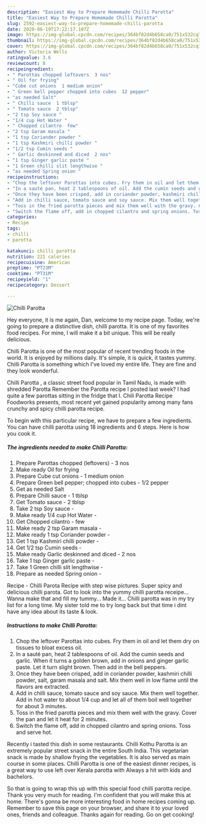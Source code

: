 ```yaml
---
description: "Easiest Way to Prepare Homemade Chilli Parotta"
title: "Easiest Way to Prepare Homemade Chilli Parotta"
slug: 2592-easiest-way-to-prepare-homemade-chilli-parotta
date: 2020-06-19T17:22:17.107Z
image: https://img-global.cpcdn.com/recipes/364bf82d4b658ca0/751x532cq70/chilli-parotta-recipe-main-photo.jpg
thumbnail: https://img-global.cpcdn.com/recipes/364bf82d4b658ca0/751x532cq70/chilli-parotta-recipe-main-photo.jpg
cover: https://img-global.cpcdn.com/recipes/364bf82d4b658ca0/751x532cq70/chilli-parotta-recipe-main-photo.jpg
author: Victoria Wells
ratingvalue: 3.6
reviewcount: 8
recipeingredient:
- " Parottas chopped leftovers  3 nos"
- " Oil for frying"
- "Cube cut onions  1 medium onion"
- " Green bell pepper chopped into cubes  12 pepper"
- "as needed Salt"
- " Chilli sauce  1 tblsp"
- " Tomato sauce  2 tblsp"
- "2 tsp Soy sauce "
- "1/4 cup Hot Water "
- " Chopped cilantro  few"
- "2 tsp Garam masala "
- "1 tsp Coriander powder "
- "1 tsp Kashmiri chilli powder "
- "1/2 tsp Cumin seeds "
- " Garlic deskinned and diced  2 nos"
- "1 tsp Ginger garlic paste "
- "1 Green chilli slit lengthwise "
- "as needed Spring onion "
recipeinstructions:
- "Chop the leftover Parottas into cubes. Fry them in oil and let them dry on tissues to bloat excess oil."
- "In a sauté pan, heat 2 tablespoons of oil. Add the cumin seeds and garlic. When it turns a golden brown, add in onions and ginger garlic paste. Let it turn slight brown. Then add in the bell peppers."
- "Once they have been crisped, add in coriander powder, kashmiri chilli powder, salt, garam masala and salt. Mix them well in low flame until the flavors are extracted."
- "Add in chilli sauce, tomato sauce and soy sauce. Mix them well together. Add in hot water to about 1/4 cup and let all of them boil well together for about 3 minutes."
- "Toss in the fried parotta pieces and mix them well with the gravy. Cover the pan and let it heat for 2 minutes."
- "Switch the flame off, add in chopped cilantro and spring onions. Toss and serve hot."
categories:
- Recipe
tags:
- chilli
- parotta

katakunci: chilli parotta 
nutrition: 221 calories
recipecuisine: American
preptime: "PT23M"
cooktime: "PT31M"
recipeyield: "1"
recipecategory: Dessert

---
```



![Chilli Parotta](https://img-global.cpcdn.com/recipes/364bf82d4b658ca0/751x532cq70/chilli-parotta-recipe-main-photo.jpg)

Hey everyone, it is me again, Dan, welcome to my recipe page. Today, we're going to prepare a distinctive dish, chilli parotta. It is one of my favorites food recipes. For mine, I will make it a bit unique. This will be really delicious.

Chilli Parotta is one of the most popular of recent trending foods in the world. It is enjoyed by millions daily. It's simple, it is quick, it tastes yummy. Chilli Parotta is something which I've loved my entire life. They are fine and they look wonderful.

Chilli Parotta , a classic street food popular in Tamil Nadu, is made with shredded Parotta Remember the Parotta recipe I posted last week? I had quite a few parottas sitting in the fridge that I. Chili Parotta Recipe Foodworks presents, most recent yet gained popularity among many fans crunchy and spicy chilli parotta recipe.


To begin with this particular recipe, we have to prepare a few ingredients. You can have chilli parotta using 18 ingredients and 6 steps. Here is how you cook it.

<!--inarticleads1-->

##### The ingredients needed to make Chilli Parotta:

1. Prepare  Parottas chopped (leftovers) - 3 nos
1. Make ready  Oil for frying
1. Prepare Cube cut onions - 1 medium onion
1. Prepare  Green bell pepper; chopped into cubes - 1/2 pepper
1. Get as needed Salt
1. Prepare  Chilli sauce - 1 tblsp
1. Get  Tomato sauce - 2 tblsp
1. Take 2 tsp Soy sauce -
1. Make ready 1/4 cup Hot Water -
1. Get  Chopped cilantro - few
1. Make ready 2 tsp Garam masala -
1. Make ready 1 tsp Coriander powder -
1. Get 1 tsp Kashmiri chilli powder -
1. Get 1/2 tsp Cumin seeds -
1. Make ready  Garlic deskinned and diced - 2 nos
1. Take 1 tsp Ginger garlic paste -
1. Take 1 Green chilli slit lengthwise -
1. Prepare as needed Spring onion -


Recipe - Chilli Parota Recipe with step wise pictures. Super spicy and delicious chilli parota. Got to look into the yummy chilli parotta receipe… Wanna make that and fill my tummy… Made it… Chilli parotta was in my try list for a long time. My sister told me to try long back but that time i dint have any idea about its taste &amp; look. 

<!--inarticleads2-->

##### Instructions to make Chilli Parotta:

1. Chop the leftover Parottas into cubes. Fry them in oil and let them dry on tissues to bloat excess oil.
1. In a sauté pan, heat 2 tablespoons of oil. Add the cumin seeds and garlic. When it turns a golden brown, add in onions and ginger garlic paste. Let it turn slight brown. Then add in the bell peppers.
1. Once they have been crisped, add in coriander powder, kashmiri chilli powder, salt, garam masala and salt. Mix them well in low flame until the flavors are extracted.
1. Add in chilli sauce, tomato sauce and soy sauce. Mix them well together. Add in hot water to about 1/4 cup and let all of them boil well together for about 3 minutes.
1. Toss in the fried parotta pieces and mix them well with the gravy. Cover the pan and let it heat for 2 minutes.
1. Switch the flame off, add in chopped cilantro and spring onions. Toss and serve hot.


Recently i tasted this dish in some restaurants. Chilli Kothu Parotta is an extremely popular street snack in the entire South India. This vegetarian snack is made by shallow frying the vegetables. It is also served as main course in some places. Chilli Parotta is one of the easiest dinner recipes, is a great way to use left over Kerala parotta with Always a hit with kids and bachelors. 

So that is going to wrap this up with this special food chilli parotta recipe. Thank you very much for reading. I'm confident that you will make this at home. There's gonna be more interesting food in home recipes coming up. Remember to save this page on your browser, and share it to your loved ones, friends and colleague. Thanks again for reading. Go on get cooking!
